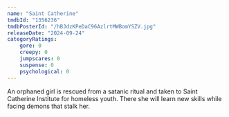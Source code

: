```yaml
---
name: "Saint Catherine"
tmdbId: "1356236"
tmdbPosterId: "/hBJdzKPeDaC96AzlrtMWBomYSZV.jpg"
releaseDate: "2024-09-24"
categoryRatings:
    gore: 0
    creepy: 0
    jumpscares: 0
    suspense: 0
    psychological: 0
---
```

An orphaned girl is rescued from a satanic ritual and taken to Saint Catherine Institute for homeless youth. There she will learn new skills while facing demons that stalk her.
